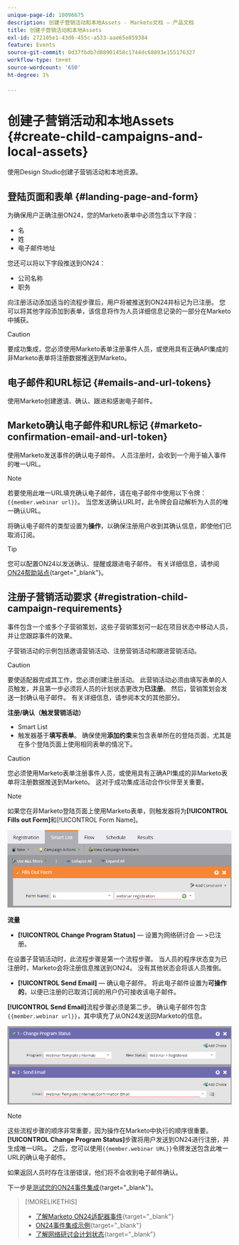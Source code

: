 ```yaml
---
unique-page-id: 10096675
description: 创建子营销活动和本地Assets - Marketo文档 — 产品文档
title: 创建子营销活动和本地Assets
exl-id: 272105e1-43d6-455c-a533-aae65e859384
feature: Events
source-git-commit: 0d37fbdb7d08901458c1744dc68893e155176327
workflow-type: tm+mt
source-wordcount: '650'
ht-degree: 1%

---
```


# 创建子营销活动和本地Assets {#create-child-campaigns-and-local-assets}

使用Design Studio创建子营销活动和本地资源。

## 登陆页面和表单 {#landing-page-and-form}

为确保用户正确注册ON24，您的Marketo表单中必须包含以下字段：

* 名
* 姓
* 电子邮件地址

您还可以将以下字段推送到ON24：

* 公司名称
* 职务

向注册活动添加适当的流程步骤后，用户将被推送到ON24并标记为已注册。 您可以将其他字段添加到表单，该信息将作为人员详细信息记录的一部分在Marketo中捕获。

>[!CAUTION]
>
>要成功集成，您必须使用Marketo表单注册事件人员，或使用具有正确API集成的非Marketo表单将注册数据推送到Marketo。

## 电子邮件和URL标记 {#emails-and-url-tokens}

使用Marketo创建邀请、确认、跟进和感谢电子邮件。

## Marketo确认电子邮件和URL标记 {#marketo-confirmation-email-and-url-token}

使用Marketo发送事件的确认电子邮件。 人员注册时，会收到一个用于输入事件的唯一URL。

>[!NOTE]
>
>若要使用此唯一URL填充确认电子邮件，请在电子邮件中使用以下令牌： `{{member.webinar url}}`。 当您发送确认URL时，此令牌会自动解析为人员的唯一确认URL。
>
>将确认电子邮件的类型设置为&#x200B;**操作**，以确保注册用户收到其确认信息，即使他们已取消订阅。

>[!TIP]
>
>您可以配置ON24以发送确认、提醒或跟进电子邮件。 有关详细信息，请参阅[ON24帮助站点](https://support.on24.com/hc/en-us/categories/26127314569115-Webcast-Elite){target="_blank"}。

## 注册子营销活动要求 {#registration-child-campaign-requirements}

事件包含一个或多个子营销策划，这些子营销策划可一起在项目状态中移动人员，并让您跟踪事件的效果。

子营销活动的示例包括邀请营销活动、注册营销活动和跟进营销活动。

>[!CAUTION]
>
>要使适配器完成其工作，您必须创建注册活动。 此营销活动必须由填写表单的人员触发，并且第一步必须将人员的计划状态更改为&#x200B;**已注册**。 然后，营销策划会发送一封确认电子邮件。 有关详细信息，请参阅本文的其他部分。

**注册/确认（触发营销活动）**

* Smart List
* 触发器基于&#x200B;**填写表单**。 确保使用&#x200B;**添加约束**&#x200B;来包含表单所在的登陆页面，尤其是在多个登陆页面上使用相同表单的情况下。

>[!CAUTION]
>
>您必须使用Marketo表单注册事件人员，或使用具有正确API集成的非Marketo表单将注册数据推送到Marketo。 这对于成功集成活动合作伙伴至关重要。

>[!NOTE]
>
>如果您在非Marketo登陆页面上使用Marketo表单，则触发器将为&#x200B;**[!UICONTROL Fills out Form]**&#x200B;和[!UICONTROL Form Name]。

![](assets/image2015-12-22-15-3a20-3a51.png)

**流量**

* **[!UICONTROL Change Program Status]** — 设置为网络研讨会 — >已注册。

在设置子营销活动时，此流程步骤是第一个流程步骤。 当人员的程序状态变为已注册时，Marketo会将注册信息推送到ON24。 没有其他状态会将该人员推倒。

* **[!UICONTROL Send Email]** — 确认电子邮件。 将此电子邮件设置为&#x200B;**可操作的**，以便已注册的已取消订阅的用户仍可接收该电子邮件。

**[!UICONTROL Send Email]**&#x200B;流程步骤必须是第二步。 确认电子邮件包含`{{member.webinar url}}`，其中填充了从ON24发送回Marketo的信息。

![](assets/image2015-12-22-15-3a29-3a50.png)

>[!NOTE]
>
>这些流程步骤的顺序非常重要，因为操作在Marketo中执行的顺序很重要。 **[!UICONTROL Change Program Status]**&#x200B;步骤将用户发送到ON24进行注册，并生成唯一URL。 之后，您可以使用`{{member.webinar URL}}`令牌发送包含此唯一URL的确认电子邮件。
>
>如果返回人员时存在注册错误，他们将不会收到电子邮件确认。

下一步是[测试您的ON24事件集成](/help/marketo/product-docs/demand-generation/events/create-an-event/create-an-event-with-the-marketo-on24-adapter/test-your-on24-event-integration.md){target="_blank"}。

>[!MORELIKETHIS]
>
>* [了解Marketo ON24适配器事件](/help/marketo/product-docs/demand-generation/events/create-an-event/create-an-event-with-the-marketo-on24-adapter/understanding-marketo-on24-adapter-events.md){target="_blank"}
>* [ON24事件集成示例](/help/marketo/product-docs/demand-generation/events/create-an-event/create-an-event-with-the-marketo-on24-adapter/example-on24-event-integration.md){target="_blank"}
>* [了解网络研讨会计划状态](/help/marketo/product-docs/demand-generation/events/create-an-event/create-an-event-with-the-marketo-on24-adapter/understanding-webinar-program-statuses.md){target="_blank"}
